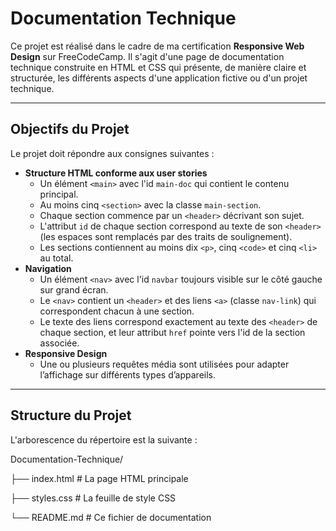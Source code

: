 # Documentation Technique

Ce projet est réalisé dans le cadre de ma certification **Responsive Web Design** sur FreeCodeCamp. Il s'agit d'une page de documentation technique construite en HTML et CSS qui présente, de manière claire et structurée, les différents aspects d'une application fictive ou d'un projet technique.

---

## Objectifs du Projet

Le projet doit répondre aux consignes suivantes :

- **Structure HTML conforme aux user stories**  
  - Un élément `<main>` avec l'id `main-doc` qui contient le contenu principal.
  - Au moins cinq `<section>` avec la classe `main-section`.
  - Chaque section commence par un `<header>` décrivant son sujet.
  - L'attribut `id` de chaque section correspond au texte de son `<header>` (les espaces sont remplacés par des traits de soulignement).
  - Les sections contiennent au moins dix `<p>`, cinq `<code>` et cinq `<li>` au total.
- **Navigation**  
  - Un élément `<nav>` avec l'id `navbar` toujours visible sur le côté gauche sur grand écran.
  - Le `<nav>` contient un `<header>` et des liens `<a>` (classe `nav-link`) qui correspondent chacun à une section.
  - Le texte des liens correspond exactement au texte des `<header>` de chaque section, et leur attribut `href` pointe vers l'id de la section associée.
- **Responsive Design**  
  - Une ou plusieurs requêtes média sont utilisées pour adapter l’affichage sur différents types d’appareils.

---

## Structure du Projet

L'arborescence du répertoire est la suivante :

Documentation-Technique/ 

├── index.html # La page HTML principale 

├── styles.css # La feuille de style CSS 

└── README.md # Ce fichier de documentation


